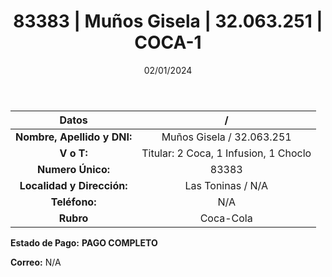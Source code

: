 ﻿---
title: 83383 | Muños Gisela | 32.063.251 | COCA-1
date: 02/01/2024
draft: false
tags: ['toninas', 'titular', 'coca']
---

|          **Datos**          |  /  |
|:---------------------------:|:---:|
| **Nombre, Apellido y DNI:** | Muños Gisela / 32.063.251 |
|          **V o T:**         | Titular: 2 Coca, 1 Infusion, 1 Choclo |
|      **Numero Único:**      | 83383 |
|  **Localidad y Dirección:** | Las Toninas / N/A |
|        **Teléfono:**        | N/A |
|          **Rubro**          | Coca-Cola |

**Estado de Pago:** **PAGO COMPLETO**

**Correo:** N/A
